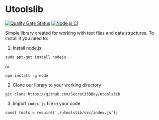# Utoolslib 

[![Quality Gate Status](https://sonarcloud.io/api/project_badges/measure?project=Secret333Boy_utoolslib&metric=alert_status)](https://sonarcloud.io/dashboard?id=Secret333Boy_utoolslib)
[![Node.js CI](https://github.com/Secret333Boy/utoolslib/actions/workflows/node.js.yml/badge.svg)](https://github.com/Secret333Boy/utoolslib/actions/workflows/node.js.yml)

Simple library created for working with text files and data structures.
To install it you need to:
1. Install node.js
```
sudo apt-get install nodejs
```
or
```
npm install -g node
```
2. Clone our library to your working directory
```
git clone https://github.com/Secret333Boy/utoolslib
```
3. Import `index.js` file in your code
```
const tools = require('./utoolslib/src/index.js');
```
